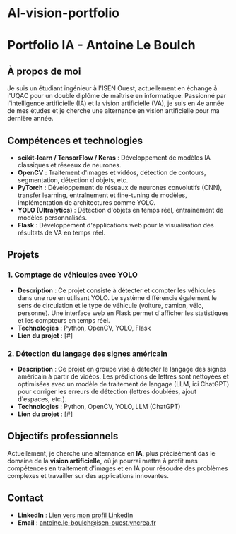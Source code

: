 # AI-vision-portfolio
# Portfolio IA - Antoine Le Boulch

## À propos de moi

Je suis un étudiant ingénieur à l'ISEN Ouest, actuellement en échange à l'UQAC pour un double diplôme de maîtrise en informatique. Passionné par l'intelligence artificielle (IA) et la vision artificielle (VA), je suis en 4e année de mes études et je cherche une alternance en vision artificielle pour ma dernière année.

## Compétences et technologies
- **scikit-learn / TensorFlow / Keras** : Développement de modèles IA classiques et réseaux de neurones.
- **OpenCV** : Traitement d'images et vidéos, détection de contours, segmentation, détection d'objets, etc.
- **PyTorch** : Développement de réseaux de neurones convolutifs (CNN), transfer learning, entraînement et fine-tuning de modèles, implémentation de architectures comme YOLO.
- **YOLO (Ultralytics)** : Détection d'objets en temps réel, entraînement de modèles personnalisés.
- **Flask** : Développement d'applications web pour la visualisation des résultats de VA en temps réel.

## Projets

### 1. **Comptage de véhicules avec YOLO**
   - **Description** : Ce projet consiste à détecter et compter les véhicules dans une rue en utilisant YOLO. Le système différencie également le sens de circulation et le type de véhicule (voiture, camion, vélo, personne). Une interface web en Flask permet d'afficher les statistiques et les compteurs en temps réel.
   - **Technologies** : Python, OpenCV, YOLO, Flask
   - **Lien du projet** : [#]

### 2. **Détection du langage des signes américain**
   - **Description** : Ce projet en groupe vise à détecter le langage des signes américain à partir de vidéos. Les prédictions de lettres sont nettoyées et optimisées avec un modèle de traitement de langage (LLM, ici ChatGPT) pour corriger les erreurs de détection (lettres doublées, ajout d'espaces, etc.).
   - **Technologies** : Python, OpenCV, YOLO, LLM (ChatGPT)
   - **Lien du projet** : [#]


## Objectifs professionnels

Actuellement, je cherche une alternance en **IA**, plus précisément das le domaine de la **vision artificielle**, où je pourrai mettre à profit mes compétences en traitement d'images et en IA pour résoudre des problèmes complexes et travailler sur des applications innovantes.

## Contact

- **LinkedIn** : [Lien vers mon profil LinkedIn](https://www.linkedin.com/in/antoine-le-boulch/)
- **Email** : [antoine.le-boulch@isen-ouest.yncrea.fr](mailto:antoine.le-boulch@isen-ouest.yncrea.fr)
